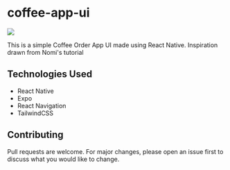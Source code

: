 # coffee-app-ui

![](https://github.com/abu-git/coffee-app-ui/tree/main/assets/gif/ezgifcom-resize.gif)

This is a simple Coffee Order App UI made using React Native. Inspiration drawn from Nomi's tutorial

## Technologies Used
+ React Native
+ Expo
+ React Navigation
+ TailwindCSS


## Contributing

Pull requests are welcome. For major changes, please open an issue first
to discuss what you would like to change.